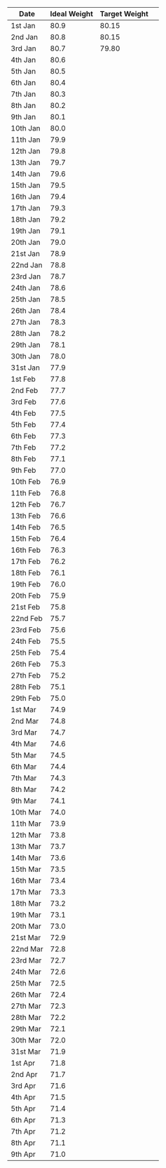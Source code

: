 | Date     | Ideal Weight | Target Weight |     |
| -------- | ------------ | ------------- | --- |
| 1st Jan  | 80.9         | 80.15         |     |
| 2nd Jan  | 80.8         | 80.15         |     |
| 3rd Jan  | 80.7         | 79.80         |     |
| 4th Jan  | 80.6         |               |     |
| 5th Jan  | 80.5         |               |     |
| 6th Jan  | 80.4         |               |     |
| 7th Jan  | 80.3         |               |     |
| 8th Jan  | 80.2         |               |     |
| 9th Jan  | 80.1         |               |     |
| 10th Jan | 80.0         |               |     |
| 11th Jan | 79.9         |               |     |
| 12th Jan | 79.8         |               |     |
| 13th Jan | 79.7         |               |     |
| 14th Jan | 79.6         |               |     |
| 15th Jan | 79.5         |               |     |
| 16th Jan | 79.4         |               |     |
| 17th Jan | 79.3         |               |     |
| 18th Jan | 79.2         |               |     |
| 19th Jan | 79.1         |               |     |
| 20th Jan | 79.0         |               |     |
| 21st Jan | 78.9         |               |     |
| 22nd Jan | 78.8         |               |     |
| 23rd Jan | 78.7         |               |     |
| 24th Jan | 78.6         |               |     |
| 25th Jan | 78.5         |               |     |
| 26th Jan | 78.4         |               |     |
| 27th Jan | 78.3         |               |     |
| 28th Jan | 78.2         |               |     |
| 29th Jan | 78.1         |               |     |
| 30th Jan | 78.0         |               |     |
| 31st Jan | 77.9         |               |     |
| 1st Feb  | 77.8         |               |     |
| 2nd Feb  | 77.7         |               |     |
| 3rd Feb  | 77.6         |               |     |
| 4th Feb  | 77.5         |               |     |
| 5th Feb  | 77.4         |               |     |
| 6th Feb  | 77.3         |               |     |
| 7th Feb  | 77.2         |               |     |
| 8th Feb  | 77.1         |               |     |
| 9th Feb  | 77.0         |               |     |
| 10th Feb | 76.9         |               |     |
| 11th Feb | 76.8         |               |     |
| 12th Feb | 76.7         |               |     |
| 13th Feb | 76.6         |               |     |
| 14th Feb | 76.5         |               |     |
| 15th Feb | 76.4         |               |     |
| 16th Feb | 76.3         |               |     |
| 17th Feb | 76.2         |               |     |
| 18th Feb | 76.1         |               |     |
| 19th Feb | 76.0         |               |     |
| 20th Feb | 75.9         |               |     |
| 21st Feb | 75.8         |               |     |
| 22nd Feb | 75.7         |               |     |
| 23rd Feb | 75.6         |               |     |
| 24th Feb | 75.5         |               |     |
| 25th Feb | 75.4         |               |     |
| 26th Feb | 75.3         |               |     |
| 27th Feb | 75.2         |               |     |
| 28th Feb | 75.1         |               |     |
| 29th Feb | 75.0         |               |     |
| 1st Mar  | 74.9         |               |     |
| 2nd Mar  | 74.8         |               |     |
| 3rd Mar  | 74.7         |               |     |
| 4th Mar  | 74.6         |               |     |
| 5th Mar  | 74.5         |               |     |
| 6th Mar  | 74.4         |               |     |
| 7th Mar  | 74.3         |               |     |
| 8th Mar  | 74.2         |               |     |
| 9th Mar  | 74.1         |               |     |
| 10th Mar | 74.0         |               |     |
| 11th Mar | 73.9         |               |     |
| 12th Mar | 73.8         |               |     |
| 13th Mar | 73.7         |               |     |
| 14th Mar | 73.6         |               |     |
| 15th Mar | 73.5         |               |     |
| 16th Mar | 73.4         |               |     |
| 17th Mar | 73.3         |               |     |
| 18th Mar | 73.2         |               |     |
| 19th Mar | 73.1         |               |     |
| 20th Mar | 73.0         |               |     |
| 21st Mar | 72.9         |               |     |
| 22nd Mar | 72.8         |               |     |
| 23rd Mar | 72.7         |               |     |
| 24th Mar | 72.6         |               |     |
| 25th Mar | 72.5         |               |     |
| 26th Mar | 72.4         |               |     |
| 27th Mar | 72.3         |               |     |
| 28th Mar | 72.2         |               |     |
| 29th Mar | 72.1         |               |     |
| 30th Mar | 72.0         |               |     |
| 31st Mar | 71.9         |               |     |
| 1st Apr  | 71.8         |               |     |
| 2nd Apr  | 71.7         |               |     |
| 3rd Apr  | 71.6         |               |     |
| 4th Apr  | 71.5         |               |     |
| 5th Apr  | 71.4         |               |     |
| 6th Apr  | 71.3         |               |     |
| 7th Apr  | 71.2         |               |     |
| 8th Apr  | 71.1         |               |     |
| 9th Apr  | 71.0         |               |     |
